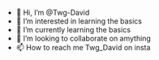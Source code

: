 - 👋 Hi, I’m @Twg-David
- 👀 I’m interested in learning the basics
- 🌱 I’m currently learning the basics 
- 💞️ I’m looking to collaborate on amything 
- 📫 How to reach me Twg_David on insta 

<!---
Twg-David/Twg-David is a ✨ special ✨ repository because its `README.md` (this file) appears on your GitHub profile.
You can click the Preview link to take a look at your changes.
--->
